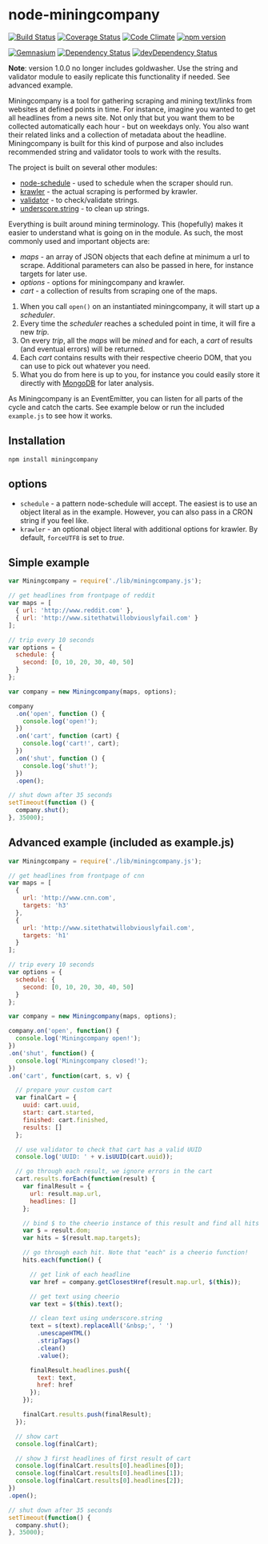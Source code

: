 node-miningcompany
==============
[![Build Status](http://img.shields.io/travis/alexlangberg/node-miningcompany.svg)](https://travis-ci.org/alexlangberg/node-miningcompany)
[![Coverage Status](http://img.shields.io/coveralls/alexlangberg/node-miningcompany.svg)](https://coveralls.io/r/alexlangberg/node-miningcompany?branch=master)
[![Code Climate](http://img.shields.io/codeclimate/github/alexlangberg/node-miningcompany.svg)](https://codeclimate.com/github/alexlangberg/node-miningcompany)
[![npm version](http://img.shields.io/npm/v/miningcompany.svg)](https://www.npmjs.org/package/miningcompany)

[![Gemnasium](http://img.shields.io/gemnasium/alexlangberg/node-miningcompany.svg)](https://gemnasium.com/alexlangberg/node-miningcompany)
[![Dependency Status](https://david-dm.org/alexlangberg/node-miningcompany.svg)](https://david-dm.org/alexlangberg/node-miningcompany)
[![devDependency Status](https://david-dm.org/alexlangberg/node-miningcompany/dev-status.svg)](https://david-dm.org/alexlangberg/node-miningcompany#info=devDependencies)

**Note**: version 1.0.0 no longer includes goldwasher. Use the string and validator module to easily replicate this functionality if needed. See advanced example.

Miningcompany is a tool for gathering scraping and mining text/links from websites at defined points in time. For instance, imagine you wanted to get all headlines from a news site. Not only that but you want them to be collected automatically each hour - but on weekdays only. You also want their related links and a collection of metadata about the headline. Miningcompany is built for this kind of purpose and also includes recommended string and validator tools to work with the results. 

The project is built on several other modules:
- [node-schedule](https://www.npmjs.org/package/node-schedule) - used to schedule when the scraper should run.
- [krawler](https://www.npmjs.org/package/krawler) - the actual scraping is performed by krawler.
- [validator](https://www.npmjs.org/package/validator) - to check/validate strings.
- [underscore.string](https://www.npmjs.org/package/underscore.string) - to clean up strings.

Everything is built around mining terminology. This (hopefully) makes it easier to understand what is going on in the module. As such, the most commonly used and important objects are:

- *maps* - an array of JSON objects that each define at minimum a url to scrape. Additional parameters can also be passed in here, for instance targets for later use.
- *options* - options for miningcompany and krawler.
- *cart* - a collection of results from scraping one of the maps.

1. When you call ```open()``` on an instantiated miningcompany, it will start up a *scheduler*. 
2. Every time the *scheduler* reaches a scheduled point in time, it will fire a new *trip*. 
3. On every *trip*, all the *maps* will be *mined* and for each, a *cart* of results (and eventual errors) will be returned. 
4. Each *cart* contains results with their respective cheerio DOM, that you can use to pick out whatever you need. 
5. What you do from here is up to you, for instance you could easily store it directly with [MongoDB](https://www.npmjs.org/package/mongodb) for later analysis.

As Miningcompany is an EventEmitter, you can listen for all parts of the cycle and catch the carts. See example below or run the included ```example.js``` to see how it works.

## Installation
```
npm install miningcompany
```

## options
- ```schedule``` - a pattern node-schedule will accept. The easiest is to use an object literal as in the example. However, you can also pass in a CRON string if you feel like.
- ```krawler``` - an optional object literal with additional options for krawler. By default, ```forceUTF8``` is set to *true*. 


## Simple example
```javascript
var Miningcompany = require('./lib/miningcompany.js');

// get headlines from frontpage of reddit
var maps = [
  { url: 'http://www.reddit.com' },
  { url: 'http://www.sitethatwillobviouslyfail.com' }
];

// trip every 10 seconds
var options = {
  schedule: {
    second: [0, 10, 20, 30, 40, 50]
  }
};

var company = new Miningcompany(maps, options);

company
  .on('open', function () {
    console.log('open!');
  })
  .on('cart', function (cart) {
    console.log('cart!', cart);
  })
  .on('shut', function () {
    console.log('shut!');
  })
  .open();

// shut down after 35 seconds
setTimeout(function () {
  company.shut();
}, 35000);
```

## Advanced example (included as example.js)
```javascript
var Miningcompany = require('./lib/miningcompany.js');

// get headlines from frontpage of cnn
var maps = [
  {
    url: 'http://www.cnn.com',
    targets: 'h3'
  },
  {
    url: 'http://www.sitethatwillobviouslyfail.com',
    targets: 'h1'
  }
];

// trip every 10 seconds
var options = {
  schedule: {
    second: [0, 10, 20, 30, 40, 50]
  }
};

var company = new Miningcompany(maps, options);

company.on('open', function() {
  console.log('Miningcompany open!');
})
.on('shut', function() {
  console.log('Miningcompany closed!');
})
.on('cart', function(cart, s, v) {

  // prepare your custom cart
  var finalCart = {
    uuid: cart.uuid,
    start: cart.started,
    finished: cart.finished,
    results: []
  };

  // use validator to check that cart has a valid UUID
  console.log('UUID: ' + v.isUUID(cart.uuid));

  // go through each result, we ignore errors in the cart
  cart.results.forEach(function(result) {
    var finalResult = {
      url: result.map.url,
      headlines: []
    };

    // bind $ to the cheerio instance of this result and find all hits
    var $ = result.dom;
    var hits = $(result.map.targets);

    // go through each hit. Note that "each" is a cheerio function!
    hits.each(function() {

      // get link of each headline
      var href = company.getClosestHref(result.map.url, $(this));

      // get text using cheerio
      var text = $(this).text();

      // clean text using underscore.string
      text = s(text).replaceAll('&nbsp;', ' ')
        .unescapeHTML()
        .stripTags()
        .clean()
        .value();

      finalResult.headlines.push({
        text: text,
        href: href
      });
    });

    finalCart.results.push(finalResult);
  });

  // show cart
  console.log(finalCart);

  // show 3 first headlines of first result of cart
  console.log(finalCart.results[0].headlines[0]);
  console.log(finalCart.results[0].headlines[1]);
  console.log(finalCart.results[0].headlines[2]);
})
.open();

// shut down after 35 seconds
setTimeout(function() {
  company.shut();
}, 35000);
```